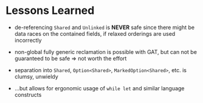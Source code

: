 # Lessons Learned

- de-referencing `Shared` and `Unlinked` is **NEVER** safe since there might be
  data races on the contained fields, if relaxed orderings are used incorrectly

- non-global fully generic reclamation is possible with GAT, but can not be
  guaranteed to be safe => not worth the effort
  
- separation into `Shared`, `Option<Shared>`, `MarkedOption<Shared>`, etc. is
  clumsy, unwieldy
  
- ...but allows for ergonomic usage of `while let` and similar language
  constructs
